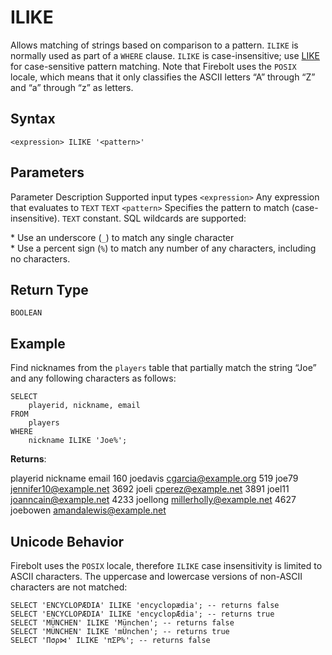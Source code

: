# [](#ilike)ILIKE

Allows matching of strings based on comparison to a pattern. `ILIKE` is normally used as part of a `WHERE` clause. `ILIKE` is case-insensitive; use [LIKE](/sql_reference/functions-reference/string/like.html) for case-sensitive pattern matching. Note that Firebolt uses the `POSIX` locale, which means that it only classifies the ASCII letters “A” through “Z” and “a” through “z” as letters.

## [](#syntax)Syntax

```
<expression> ILIKE '<pattern>'
```

## [](#parameters)Parameters

Parameter Description Supported input types `<expression>` Any expression that evaluates to `TEXT` `TEXT` `<pattern>` Specifies the pattern to match (case-insensitive). `TEXT` constant. SQL wildcards are supported:

\* Use an underscore (`_`) to match any single character  
\* Use a percent sign (`%`) to match any number of any characters, including no characters.

## [](#return-type)Return Type

`BOOLEAN`

## [](#example)Example

Find nicknames from the `players` table that partially match the string “Joe” and any following characters as follows:

```
SELECT
	playerid, nickname, email
FROM
	players
WHERE
	nickname ILIKE 'Joe%';
```

**Returns**:

playerid nickname email 160 joedavis cgarcia@example.org 519 joe79 jennifer10@example.net 3692 joeli cperez@example.net 3891 joel11 joanncain@example.net 4233 joellong millerholly@example.net 4627 joebowen amandalewis@example.net

## [](#unicode-behavior)Unicode Behavior

Firebolt uses the `POSIX` locale, therefore `ILIKE` case insensitivity is limited to ASCII characters. The uppercase and lowercase versions of non-ASCII characters are not matched:

```
SELECT 'ENCYCLOPÆDIA' ILIKE 'encyclopædia'; -- returns false
SELECT 'ENCYCLOPÆDIA' ILIKE 'encyclopÆdia'; -- returns true
SELECT 'MÜNCHEN' ILIKE 'München'; -- returns false
SELECT 'MÜNCHEN' ILIKE 'mÜnchen'; -- returns true
SELECT 'Πσρ⋈' ILIKE 'πΣΡ%'; -- returns false
```